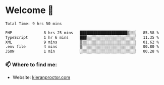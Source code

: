 # Welcome 🦘

<!--START_SECTION:waka-->

```txt
Total Time: 9 hrs 50 mins

PHP              8 hrs 25 mins   █████████████████████▒░░░   85.58 %
TypeScript       1 hr 6 mins     ███░░░░░░░░░░░░░░░░░░░░░░   11.35 %
XML              9 mins          ▒░░░░░░░░░░░░░░░░░░░░░░░░   01.62 %
.env file        4 mins          ▒░░░░░░░░░░░░░░░░░░░░░░░░   00.80 %
JSON             1 min           ░░░░░░░░░░░░░░░░░░░░░░░░░   00.28 %
```

<!--END_SECTION:waka-->

### 📫 Where to find me:

-   Website: [kieranproctor.com](https://kieranproctor.com/)
